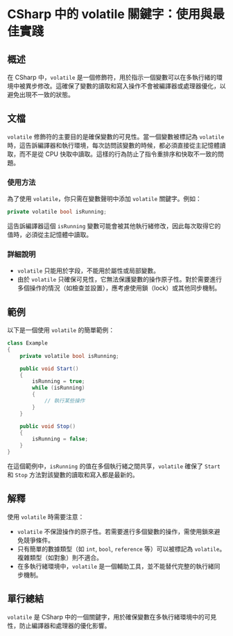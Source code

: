 <!--
Meta Description: # CSharp 中的 volatile 關鍵字：使用與最佳實踐 ## 概述 在 CSharp 中，`volatile` 是一個修飾符，用於指示一個變數可以在多執行緒的環境中被異步修改。這確保了變數的讀取和寫入操作不會被編譯器或處理器優化，以避免出現不一致的狀態。 ## 文檔 `volatile` ...
Meta Keywords: volatile, isrunning, csharp, bool, 關鍵字
-->

# CSharp 中的 volatile 關鍵字：使用與最佳實踐

## 概述
在 CSharp 中，`volatile` 是一個修飾符，用於指示一個變數可以在多執行緒的環境中被異步修改。這確保了變數的讀取和寫入操作不會被編譯器或處理器優化，以避免出現不一致的狀態。

## 文檔
`volatile` 修飾符的主要目的是確保變數的可見性。當一個變數被標記為 `volatile` 時，這告訴編譯器和執行環境，每次訪問該變數的時候，都必須直接從主記憶體讀取，而不是從 CPU 快取中讀取。這樣的行為防止了指令重排序和快取不一致的問題。

### 使用方法
為了使用 `volatile`，你只需在變數聲明中添加 `volatile` 關鍵字。例如：

```csharp
private volatile bool isRunning;
```

這告訴編譯器這個 `isRunning` 變數可能會被其他執行緒修改，因此每次取得它的值時，必須從主記憶體中讀取。

### 詳細說明
- `volatile` 只能用於字段，不能用於屬性或局部變數。
- 由於 `volatile` 只確保可見性，它無法保護變數的操作原子性。對於需要進行多個操作的情況（如檢查並設置），應考慮使用鎖（lock）或其他同步機制。

## 範例
以下是一個使用 `volatile` 的簡單範例：

```csharp
class Example
{
    private volatile bool isRunning;

    public void Start()
    {
        isRunning = true;
        while (isRunning)
        {
            // 執行某些操作
        }
    }

    public void Stop()
    {
        isRunning = false;
    }
}
```

在這個範例中，`isRunning` 的值在多個執行緒之間共享，`volatile` 確保了 `Start` 和 `Stop` 方法對該變數的讀取和寫入都是最新的。

## 解釋
使用 `volatile` 時需要注意：
- `volatile` 不保證操作的原子性。若需要進行多個變數的操作，需使用鎖來避免競爭條件。
- 只有簡單的數據類型（如 `int`, `bool`, `reference` 等）可以被標記為 `volatile`。複雜類型（如對象）則不適合。
- 在多執行緒環境中，`volatile` 是一個輔助工具，並不能替代完整的執行緒同步機制。

## 單行總結
`volatile` 是 CSharp 中的一個關鍵字，用於確保變數在多執行緒環境中的可見性，防止編譯器和處理器的優化影響。